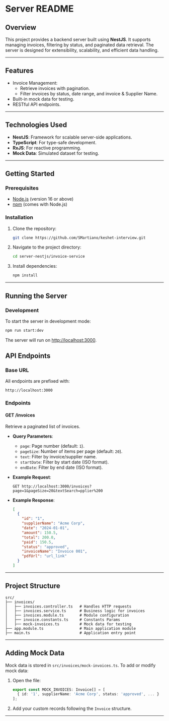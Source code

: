 # **Server README**

## **Overview**
This project provides a backend server built using **NestJS**. It supports managing invoices, filtering by status, and paginated data retrieval. The server is designed for extensibility, scalability, and efficient data handling.

---

## **Features**
- Invoice Management:
  - Retrieve invoices with pagination.
  - Filter invoices by status, date range, and invoice & Supplier Name.
- Built-in mock data for testing.
- RESTful API endpoints.

---

## **Technologies Used**
- **NestJS**: Framework for scalable server-side applications.
- **TypeScript**: For type-safe development.
- **RxJS**: For reactive programming.
- **Mock Data**: Simulated dataset for testing.

---

## **Getting Started**

### **Prerequisites**
- [Node.js](https://nodejs.org/) (version 16 or above)
- [npm](https://www.npmjs.com/) (comes with Node.js)

### **Installation**
1. Clone the repository:
   ```bash
   git clone https://github.com/SMartiano/keshet-interview.git
   ```
2. Navigate to the project directory:
   ```bash
   cd server-nestjs/invoice-service
   ```
3. Install dependencies:
   ```bash
   npm install
   ```

---

## **Running the Server**

### **Development**
To start the server in development mode:
```bash
npm run start:dev
```
The server will run on [http://localhost:3000](http://localhost:3000).



## **API Endpoints**

### **Base URL**
All endpoints are prefixed with:
```
http://localhost:3000
```

### **Endpoints**

#### **GET /invoices**
Retrieve a paginated list of invoices.

- **Query Parameters**:
  - `page`: Page number (default: `1`).
  - `pageSize`: Number of items per page (default: `20`).
  - `text`: Filter by invoice/supplier name.
  - `startDate`: Filter by start date (ISO format).
  - `endDate`: Filter by end date (ISO format).

- **Example Request**:
  ```
  GET http://localhost:3000/invoices?page=1&pageSize=20&textSearch=pplier%200
  ```

- **Example Response**:
  ```json
  [
    {
      "id": "1",
      "supplierName": "Acme Corp",
      "date": "2024-01-01",
      "amount": 150.5,
      "total": 200.0,
      "paid": 150.5,
      "status": "approved",
      "invoiceName": "Invoice 001",
      "pdfUrl": "url_link"
    }
  ]
  ```

---

## **Project Structure**
```plaintext
src/
├── invoices/
│   ├── invoices.controller.ts   # Handles HTTP requests
│   ├── invoices.service.ts      # Business logic for invoices
│   ├── invoices.module.ts       # Module configuration
│   ├── invoice.constants.ts     # Constants Params
│   ├── mock-invoices.ts         # Mock data for testing
├── app.module.ts                # Main application module
├── main.ts                      # Application entry point
```

---

## **Adding Mock Data**
Mock data is stored in `src/invoices/mock-invoices.ts`. To add or modify mock data:
1. Open the file:
   ```typescript
   export const MOCK_INVOICES: Invoice[] = [
     { id: '1', supplierName: 'Acme Corp', status: 'approved', ... }
   ];
   ```
2. Add your custom records following the `Invoice` structure.

---

